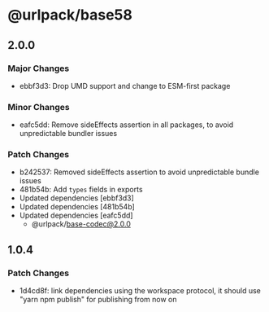 # @urlpack/base58

## 2.0.0

### Major Changes

- ebbf3d3: Drop UMD support and change to ESM-first package

### Minor Changes

- eafc5dd: Remove sideEffects assertion in all packages, to avoid unpredictable bundler issues

### Patch Changes

- b242537: Removed sideEffects assertion to avoid unpredictable bundle issues
- 481b54b: Add `types` fields in exports
- Updated dependencies [ebbf3d3]
- Updated dependencies [481b54b]
- Updated dependencies [eafc5dd]
  - @urlpack/base-codec@2.0.0

## 1.0.4

### Patch Changes

- 1d4cd8f: link dependencies using the workspace protocol, it should use "yarn npm publish" for publishing from now on
